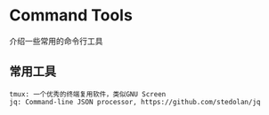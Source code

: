 # Command Tools

介绍一些常用的命令行工具

## 常用工具

```
tmux: 一个优秀的终端复用软件，类似GNU Screen
jq: Command-line JSON processor, https://github.com/stedolan/jq
```
